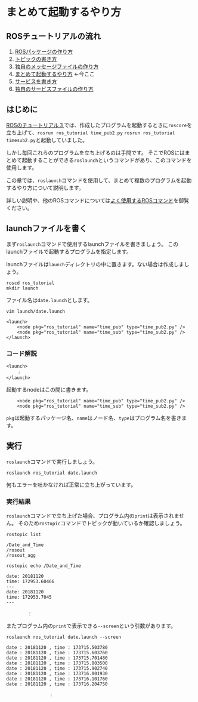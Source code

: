 # まとめて起動するやり方

## ROSチュートリアルの流れ

1. [ROSパッケージの作り方](how_to_create_pkg.md)
2. [トピックの書き方](how_to_write_topic.md)
3. [独自のメッセージファイルの作り方](how_to_create_msg.md)
4. [まとめて起動するやり方](how_to_use_launch.md) ←今ここ
5. [サービスを書き方](how_to_write_service.md)
6. [独自のサービスファイルの作り方](how_to_create_srv.md)

## はじめに

[ROSのチュートリアル３](how_to_use_launch.md)では、作成したプログラムを起動するときに`roscore`を立ち上げて、`rosrun ros_tutorial time_pub2.py` `rosrun ros_tutorial timesub2.py`と起動していました。

しかし毎回これらのプログラムを立ち上げるのは手間です。 そこでROSにはまとめて起動することができる`roslaunch`というコマンドがあり、このコマンドを使用します。

この章では、`roslaunch`コマンドを使用して、まとめて複数のプログラムを起動するやり方について説明します。

詳しい説明や、他のROSコマンドについては[よく使用するROSコマンド](https://github.com/yukixx6/raspimouse_sim_tutorial/tree/09b9f2d2dbb01c67d7b2cd66039d5c80450b1823/ros_tutorial/ros_comand.md)を御覧ください。

## launchファイルを書く

まず`roslaunch`コマンドで使用するlaunchファイルを書きましょう。 このlaunchファイルで起動するプログラムを指定します。

launchファイルは`launch`ディレクトリの中に置きます。ない場合は作成しましょう。

```text
roscd ros_tutorial
mkdir launch
```

ファイル名は`date.launch`とします。

```text
vim launch/date.launch
```

```text
<launch>
    <node pkg="ros_tutorial" name="time_pub" type="time_pub2.py" />
    <node pkg="ros_tutorial" name="time_sub" type="time_sub2.py" />
</launch>
```

### コード解説

```text
<launch>
    ︙
</launch>
```

起動するnodeはこの間に書きます。

```text
    <node pkg="ros_tutorial" name="time_pub" type="time_pub2.py" />
    <node pkg="ros_tutorial" name="time_sub" type="time_sub2.py" />
```

`pkg`は起動するパッケージ名、`name`はノード名、`type`はプログラム名を書きます。

## 実行

`roslaunch`コマンドで実行しましょう。

```text
roslaunch ros_tutorial date.launch
```

何もエラーを吐かなければ正常に立ち上がっています。

### 実行結果

`roslaunch`コマンドで立ち上げた場合、プログラム内の`print`は表示されません。 そのため`rostopic`コマンドでトピックが動いているか確認しましょう。

```text
rostopic list
```

```text
/Date_and_Time
/rosout
/rosout_agg
```

```text
rostopic echo /Date_and_Time
```

```text
date: 20181120
time: 172953.60466
---
date: 20181120
time: 172953.7045
---

        ︙
```

またプログラム内の`print`で表示できる`--screen`という引数があります。

```text
roslaunch ros_tutorial date.launch --screen
```

```text
date : 20181120 , time : 173715.503780
date : 20181120 , time : 173715.603760
date : 20181120 , time : 173715.701480
date : 20181120 , time : 173715.803500
date : 20181120 , time : 173715.902740
date : 20181120 , time : 173716.001930
date : 20181120 , time : 173716.101760
date : 20181120 , time : 173716.204750

                ︙
```

